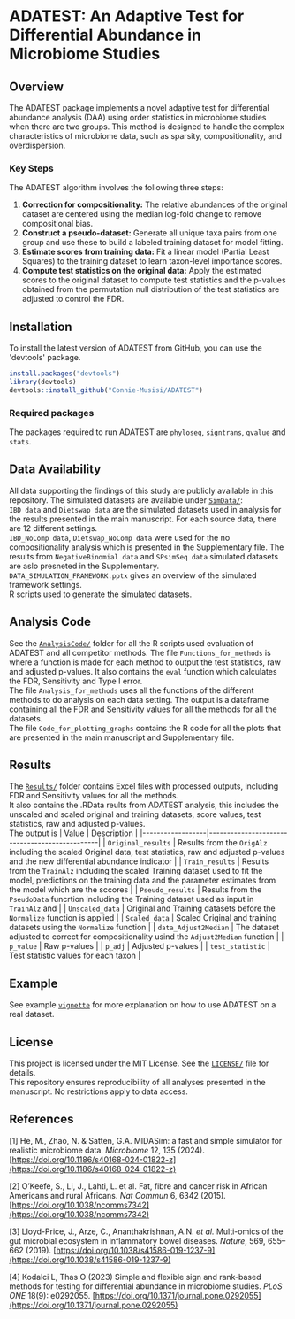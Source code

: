 # ADATEST: An Adaptive Test for Differential Abundance in Microbiome Studies
## Overview
The ADATEST package implements a novel adaptive test for differential abundance analysis (DAA) using order statistics in microbiome studies when there are two groups. This method is designed to handle the complex characteristics of microbiome data, such as sparsity, compositionality, and overdispersion.

### Key Steps
The ADATEST algorithm involves the following three steps:
1. **Correction for compositionality:** The relative abundances of the original dataset are centered using the median log-fold change to remove compositional bias.
2. **Construct a pseudo-dataset:** Generate all unique taxa pairs from one group and use these to build a labeled training dataset for model fitting.
3. **Estimate scores from training data:** Fit a linear model (Partial Least Squares) to the training dataset to learn taxon-level importance scores.
4. **Compute test statistics on the original data:** Apply the estimated scores to the original dataset to compute test statistics and the p-values obtained from the permutation null distribution of the test statistics are adjusted to control the FDR.

## Installation
To install the latest version of ADATEST from GitHub, you can use the 'devtools' package.
```r
install.packages("devtools")
library(devtools)
devtools::install_github("Connie-Musisi/ADATEST")
```

### Required packages
The packages required to run ADATEST are `phyloseq`, `signtrans`, `qvalue` and `stats`.
    
## Data Availability
All data supporting the findings of this study are publicly available in this repository. The simulated datasets are available under [`SimData/`](./SimData): \
  `IBD data` and `Dietswap data` are the simulated datasets used in analysis for the results presented in the main manuscript. For each source data, there are 12 different settings. \
  `IBD_NoComp data`, `Dietswap_NoComp data` were used for the no compositionality analysis which is presented in the Supplementary file. The results from `NegativeBinomial data` and `SPsimSeq data` simulated datasets are aslo presneted in the Supplementary. \
  `DATA_SIMULATION_FRAMEWORK.pptx` gives an overview of the simulated framework settings. \
   R scripts used to generate the simulated datasets.

## Analysis Code 
  See the [`AnalysisCode/`](./AnalysisCode) folder for all the R scripts used evaluation of ADATEST and all competitor methods.
  The file `Functions_for_methods` is where a function is made for each method to output the test statistics, raw and adjusted p-values. It also contains the `eval` function which calculates the FDR, Sensitivity and Type I error. \
  The file `Analysis_for_methods` uses all the functions of the different methods to do analysis on each data setting. The output is a dataframe containing all the FDR and Sensitivity values for all the methods for all the datasets. \
  The file `Code_for_plotting_graphs` contains the R code for all the plots that are presented in the main manuscript and Supplementary file.
  
## Results  
  The [`Results/`](./Results) folder contains Excel files with processed outputs, including FDR and Sensitivity values for all the methods. \
  It also contains the .RData reults from ADATEST analysis, this includes the unscaled and scaled original and training datasets, score values, test statistics, raw and adjusted p-values. \
  The output is
  | Value            | Description                                   |
|------------------|-----------------------------------------------|
| `Original_results` | Results from the `OrigAlz` including the scaled Original data, test statistics, raw and adjusted p-values and the new differential abundance indicator |
| `Train_results` | Results from the `TrainAlz` including the scaled Training dataset used to fit the model, predictions on the training data and the parameter estimates from the model which are the sccores |
| `Pseudo_results` | Results from the `PseudoData` funcrtion including the Training dataset used as input in `TrainAlz` and   |
| `Unscaled_data`    | Original and Training datasets before the `Normalize` function is applied   |
| `Scaled_data`   | Scaled Original and training datasets using the `Normalize` function       |
| `data_Adjust2Median` | The dataset adjusted to correct for compositionality usind the `Adjust2Median` function    |
| `p_value` | Raw p-values |
| `p_adj` | Adjusted p-values   |
| `test_statistic` | Test statistic values for each taxon |


## Example
See example [`vignette`](./vignettes/Example.Rmd) for more explanation on how to use ADATEST on a real dataset.

## License
This project is licensed under the MIT License. See the [`LICENSE/`](./LICENSE) file for details. \
This repository ensures reproducibility of all analyses presented in the manuscript. No restrictions apply to data access.

## References
[1] He, M., Zhao, N. & Satten, G.A. 
MIDASim: a fast and simple simulator for realistic microbiome data. *Microbiome* 12, 135 (2024). 
[https://doi.org/10.1186/s40168-024-01822-z](https://doi.org/10.1186/s40168-024-01822-z)

[2] O’Keefe, S., Li, J., Lahti, L. et al. 
Fat, fibre and cancer risk in African Americans and rural Africans. *Nat Commun* 6, 6342 (2015). 
[https://doi.org/10.1038/ncomms7342](https://doi.org/10.1038/ncomms7342)

[3] Lloyd-Price, J., Arze, C., Ananthakrishnan, A.N. *et al.* 
Multi-omics of the gut microbial ecosystem in inflammatory bowel diseases. *Nature*, 569, 655–662 (2019). 
[https://doi.org/10.1038/s41586-019-1237-9](https://doi.org/10.1038/s41586-019-1237-9)

[4]  Kodalci L, Thas O (2023) 
Simple and flexible sign and rank-based methods for testing for differential abundance in microbiome studies. *PLoS ONE* 18(9): e0292055. 
[https://doi.org/10.1371/journal.pone.0292055](https://doi.org/10.1371/journal.pone.0292055)

